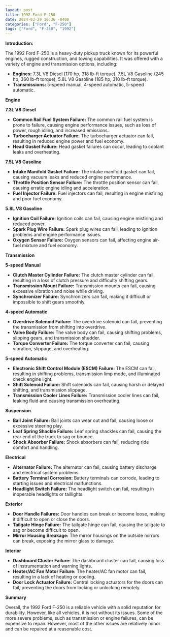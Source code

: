```yaml
---
layout: post
title: 1992 Ford F-250
date: 2024-03-29 10:36 -0400
categories: ["Ford", "F-250"]
tags: ["Ford", "F-250", "1992"]
---
```

**Introduction:**

The 1992 Ford F-250 is a heavy-duty pickup truck known for its powerful engines, rugged construction, and towing capabilities. It was offered with a variety of engine and transmission options, including:

* **Engines:** 7.3L V8 Diesel (170 hp, 318 lb-ft torque), 7.5L V8 Gasoline (245 hp, 360 lb-ft torque), 5.8L V8 Gasoline (185 hp, 310 lb-ft torque).
* **Transmissions:** 5-speed manual, 4-speed automatic, 5-speed automatic.

**Engine**

**7.3L V8 Diesel**

* **Common Rail Fuel System Failure:** The common rail fuel system is prone to failure, causing engine performance issues, such as loss of power, rough idling, and increased emissions.
* **Turbocharger Actuator Failure:** The turbocharger actuator can fail, resulting in reduced engine power and fuel economy.
* **Head Gasket Failure:** Head gasket failures can occur, leading to coolant leaks and overheating.

**7.5L V8 Gasoline**

* **Intake Manifold Gasket Failure:** The intake manifold gasket can fail, causing vacuum leaks and reduced engine performance.
* **Throttle Position Sensor Failure:** The throttle position sensor can fail, causing erratic engine idling and acceleration.
* **Fuel Injector Failure:** Fuel injectors can fail, resulting in engine misfiring and poor fuel economy.

**5.8L V8 Gasoline**

* **Ignition Coil Failure:** Ignition coils can fail, causing engine misfiring and reduced power.
* **Spark Plug Wire Failure:** Spark plug wires can fail, leading to ignition problems and engine performance issues.
* **Oxygen Sensor Failure:** Oxygen sensors can fail, affecting engine air-fuel mixture and fuel economy.

**Transmission**

**5-speed Manual**

* **Clutch Master Cylinder Failure:** The clutch master cylinder can fail, resulting in a loss of clutch pressure and difficulty shifting gears.
* **Transmission Mount Failure:** Transmission mounts can fail, causing excessive vibration and noise while driving.
* **Synchronizer Failure:** Synchronizers can fail, making it difficult or impossible to shift gears smoothly.

**4-speed Automatic**

* **Overdrive Solenoid Failure:** The overdrive solenoid can fail, preventing the transmission from shifting into overdrive.
* **Valve Body Failure:** The valve body can fail, causing shifting problems, slipping gears, and transmission shudder.
* **Torque Converter Failure:** The torque converter can fail, causing vibration, slippage, and overheating.

**5-speed Automatic**

* **Electronic Shift Control Module (ESCM) Failure:** The ESCM can fail, resulting in shifting problems, transmission limp mode, and illuminated check engine light.
* **Shift Solenoid Failure:** Shift solenoids can fail, causing harsh or delayed shifting, and transmission slippage.
* **Transmission Cooler Lines Failure:** Transmission cooler lines can fail, leaking fluid and causing transmission overheating.

**Suspension**

* **Ball Joint Failure:** Ball joints can wear out and fail, causing loose or excessive steering play.
* **Leaf Spring Shackle Failure:** Leaf spring shackles can fail, causing the rear end of the truck to sag or bounce.
* **Shock Absorber Failure:** Shock absorbers can fail, reducing ride comfort and handling.

**Electrical**

* **Alternator Failure:** The alternator can fail, causing battery discharge and electrical system problems.
* **Battery Terminal Corrosion:** Battery terminals can corrode, leading to starting issues and electrical malfunctions.
* **Headlight Switch Failure:** The headlight switch can fail, resulting in inoperable headlights or taillights.

**Exterior**

* **Door Handle Failures:** Door handles can break or become loose, making it difficult to open or close the doors.
* **Tailgate Hinge Failure:** The tailgate hinge can fail, causing the tailgate to sag or become difficult to open.
* **Mirror Housing Breakage:** The mirror housings on the outside mirrors can break, exposing the mirror glass to damage.

**Interior**

* **Dashboard Cluster Failure:** The dashboard cluster can fail, causing loss of instrumentation and warning lights.
* **Heater/AC Fan Motor Failure:** The heater/AC fan motor can fail, resulting in a lack of heating or cooling.
* **Door Lock Actuator Failure:** Central locking actuators for the doors can fail, preventing the doors from locking or unlocking remotely.

**Summary**

Overall, the 1992 Ford F-250 is a reliable vehicle with a solid reputation for durability. However, like all vehicles, it is not without its issues. Some of the more severe problems, such as transmission or engine failures, can be expensive to repair. However, most of the other issues are relatively minor and can be repaired at a reasonable cost.
